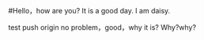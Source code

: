 #Hello，how are you? It is a good day.
I am daisy.


test push origin
no problem，good，why it is? Why?why?